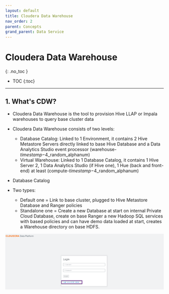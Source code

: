 ```yaml
---
layout: default
title: Cloudera Data Warehouse
nav_order: 2
parent: Concepts
grand_parent: Data Service
---
```


# Cloudera Data Warehouse
{: .no_toc }

- TOC
{:toc}

---

## 1. What's CDW?

- Cloudera Data Warehouse is the tool to provision Hive LLAP or Impala warehouses to query base cluster data 
- Cloudera Data Warehouse consists of two levels:
    - Database Catalog: Linked to 1 Environment, it contains 2 Hive Metastore Servers directly linked to base Hive Database and a Data Analytics Studio event processor (warehouse-$timestamp-$4_random_alphanum)
    - Virtual Warehouse: Linked to 1 Database Catalog, it contains 1 Hive Server 2, 1 Data Analytics Studio (if Hive one), 1 Hue (back and front-end) at least (compute-$timestamp-$4_random_alphanum)

- Database Catalog
- Two types:
    - Default one = Link to base cluster, plugged to Hive Metastore Database and Ranger policies
    - Standalone one = Create a new Database at start on internal Private Cloud Database, create on base Ranger a new Hadoop SQL services with based policies and can have demo data loaded at start, creates a Warehouse directory on base HDFS.


![](../../assets/images/ds/addcdw01.png)
